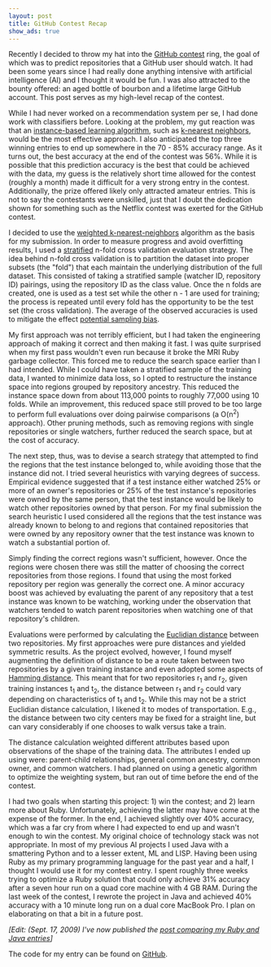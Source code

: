 ```yaml
---
layout: post
title: GitHub Contest Recap
show_ads: true
---
```


Recently I decided to throw my hat into the [GitHub contest](http://contest.github.com/) ring, the goal of which was to predict repositories that a GitHub user should watch.  It had been some years since I had really done anything intensive with artificial intelligence (AI) and I thought it would be fun.  I was also attracted to the bounty offered: an aged bottle of bourbon and a lifetime large GitHub account.  This post serves as my high-level recap of the contest.

While I had never worked on a recommendation system per se, I had done work with classifiers before.  Looking at the problem, my gut reaction was that an [instance-based learning algorithm](http://en.wikipedia.org/wiki/Instance-based_learning), such as [k-nearest neighbors](http://en.wikipedia.org/wiki/K-nearest_neighbor_algorithm), would be the most effective approach.  I also anticipated the top three winning entries to end up somewhere in the 70 - 85% accuracy range.  As it turns out, the best accuracy at the end of the contest was 56%.  While it is possible that this prediction accuracy is the best that could be achieved with the data, my guess is the relatively short time allowed for the contest (roughly a month) made it difficult for a very strong entry in the contest.  Additionally, the prize offered likely only attracted amateur entries.  This is not to say the contestants were unskilled, just that I doubt the dedication shown for something such as the Netflix contest was exerted for the GitHub contest.

I decided to use the [weighted k-nearest-neighbors](http://users.dsic.upv.es/~rparedes/english/research/CPW/index.html) algorithm as the basis for my submission.  In order to measure progress and avoid overfitting results, I used a [stratified](http://en.wikipedia.org/wiki/Stratified_sampling) n-fold cross validation evaluation strategy.  The idea behind n-fold cross validation is to partition the dataset into proper subsets (the "fold") that each maintain the underlying distribution of the full dataset.  This consisted of taking a stratified sample (watcher ID, repository ID) pairings, using the repository ID as the class value.  Once the n folds are created, one is used as a test set while the other n - 1 are used for training; the process is repeated until every fold has the opportunity to be the test set (the cross validation).  The average of the observed accuracies is used to mitigate the effect [potential sampling bias](http://en.wikipedia.org/wiki/Cross-validation_%28statistics%29#Limitations_and_misuse).

My first approach was not terribly efficient, but I had taken the engineering approach of making it correct and then making it fast.  I was quite surprised when my first pass wouldn't even run because it broke the MRI Ruby garbage collector.  This forced me to reduce the search space earlier than I had intended.  While I could have taken a stratified sample of the training data, I wanted to minimize data loss, so I opted to restructure the instance space into regions grouped by repository ancestry.  This reduced the instance space down from about 113,000 points to roughly 77,000 using 10 folds.  While an improvement, this reduced space still proved to be too large to perform full evaluations over doing pairwise comparisons (a O(n<sup>2</sup>) approach).  Other pruning methods, such as removing regions with single repositories or single watchers, further reduced the search space, but at the cost of accuracy.

The next step, thus, was to devise a search strategy that attempted to find the regions that the test instance belonged to, while avoiding those that the instance did not.  I tried several heuristics with varying degrees of success.  Empirical evidence suggested that if a test instance either watched 25% or more of an owner's repositories or 25% of the test instance's repositories were owned by the same person, that the test instance would be likely to watch other repositories owned by that person.  For my final submission the search heuristic I used considered all the regions that the test instance was already known to belong to and regions that contained repositories that were owned by any repository owner that the test instance was known to watch a substantial portion of.

Simply finding the correct regions wasn't sufficient, however.  Once the regions were chosen there was still the matter of choosing the correct repositories from those regions.  I found that using the most forked repository per region was generally the correct one.  A minor accuracy boost was achieved by evaluating the parent of any repository that a test instance was known to be watching, working under the observation that watchers tended to watch parent repositories when watching one of that repository's children.

Evaluations were performed by calculating the [Euclidian distance](http://en.wikipedia.org/wiki/Euclidean_distance) between two repositories.  My first approaches were pure distances and yielded symmetric results.  As the project evolved, however, I found myself augmenting the definition of distance to be a route taken between two repositories by a given training instance and even adopted some aspects of [Hamming distance](http://en.wikipedia.org/wiki/Hamming_distance).  This meant that for two repositories r<sub>1</sub> and r<sub>2</sub>, given training instances t<sub>1</sub> and t<sub>2</sub>, the distance between r<sub>1</sub> and r<sub>2</sub> could vary depending on characteristics of t<sub>1</sub> and t<sub>2</sub>.  While this may not be a strict Euclidian distance calculation, I likened it to modes of transportation.  E.g., the distance between two city centers may be fixed for a straight line, but can vary considerably if one chooses to walk versus take a train.

The distance calculation weighted different attributes based upon observations of the shape of the training data.  The attributes I ended up using were: parent-child relationships, general common ancestry, common owner, and common watchers.  I had planned on using a genetic algorithm to optimize the weighting system, but ran out of time before the end of the contest.

I had two goals when starting this project: 1) win the contest; and 2) learn more about Ruby.  Unfortunately, achieving the latter may have come at the expense of the former.  In the end, I achieved slightly over 40% accuracy, which was a far cry from where I had expected to end up and wasn't enough to win the contest.  My original choice of technology stack was not appropriate.  In most of my previous AI projects I used Java with a smattering Python and to a lesser extent, ML and LISP.  Having been using Ruby as my primary programming language for the past year and a half, I thought I would use it for my contest entry.  I spent roughly three weeks trying to optimize a Ruby solution that could only achieve 31% accuracy after a seven hour run on a quad core machine with 4 GB RAM.  During the last week of the contest, I rewrote the project in Java and achieved 40% accuracy with a 10 minute long run on a dual core MacBook Pro.  I plan on elaborating on that a bit in a future post.

*\[Edit: (Sept. 17, 2009) I've now published the [post comparing my Ruby and Java entries](http://nirvdrum.com/2009/09/17/lessons-learned-in-large-computations-with-ruby.html)\]*

The code for my entry can be found on [GitHub](http://github.com/nirvdrum/github-contest-java/tree/).